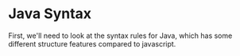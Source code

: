 # Java Syntax

First, we'll need to look at the syntax rules for Java, which has some different structure features compared to javascript.
